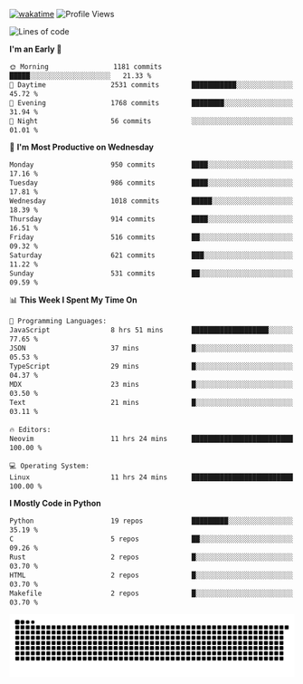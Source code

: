 [![wakatime](https://wakatime.com/badge/user/b920b284-3cde-4cd4-b72e-f7f22d050b16.svg)](https://wakatime.com/@b920b284-3cde-4cd4-b72e-f7f22d050b16)
![Profile Views](http://img.shields.io/badge/Profile%20Views-4586-blue)
<!--START_SECTION:waka-->
![Lines of code](https://img.shields.io/badge/From%20Hello%20World%20I%27ve%20Written-5.2%20million%20lines%20of%20code-blue)

**I'm an Early 🐤** 

```text
🌞 Morning                1181 commits        █████░░░░░░░░░░░░░░░░░░░░   21.33 % 
🌆 Daytime                2531 commits        ███████████░░░░░░░░░░░░░░   45.72 % 
🌃 Evening                1768 commits        ████████░░░░░░░░░░░░░░░░░   31.94 % 
🌙 Night                  56 commits          ░░░░░░░░░░░░░░░░░░░░░░░░░   01.01 % 
```
📅 **I'm Most Productive on Wednesday** 

```text
Monday                   950 commits         ████░░░░░░░░░░░░░░░░░░░░░   17.16 % 
Tuesday                  986 commits         ████░░░░░░░░░░░░░░░░░░░░░   17.81 % 
Wednesday                1018 commits        █████░░░░░░░░░░░░░░░░░░░░   18.39 % 
Thursday                 914 commits         ████░░░░░░░░░░░░░░░░░░░░░   16.51 % 
Friday                   516 commits         ██░░░░░░░░░░░░░░░░░░░░░░░   09.32 % 
Saturday                 621 commits         ███░░░░░░░░░░░░░░░░░░░░░░   11.22 % 
Sunday                   531 commits         ██░░░░░░░░░░░░░░░░░░░░░░░   09.59 % 
```


📊 **This Week I Spent My Time On** 

```text
💬 Programming Languages: 
JavaScript               8 hrs 51 mins       ███████████████████░░░░░░   77.65 % 
JSON                     37 mins             █░░░░░░░░░░░░░░░░░░░░░░░░   05.53 % 
TypeScript               29 mins             █░░░░░░░░░░░░░░░░░░░░░░░░   04.37 % 
MDX                      23 mins             █░░░░░░░░░░░░░░░░░░░░░░░░   03.50 % 
Text                     21 mins             █░░░░░░░░░░░░░░░░░░░░░░░░   03.11 % 

🔥 Editors: 
Neovim                   11 hrs 24 mins      █████████████████████████   100.00 % 

💻 Operating System: 
Linux                    11 hrs 24 mins      █████████████████████████   100.00 % 
```

**I Mostly Code in Python** 

```text
Python                   19 repos            █████████░░░░░░░░░░░░░░░░   35.19 % 
C                        5 repos             ██░░░░░░░░░░░░░░░░░░░░░░░   09.26 % 
Rust                     2 repos             █░░░░░░░░░░░░░░░░░░░░░░░░   03.70 % 
HTML                     2 repos             █░░░░░░░░░░░░░░░░░░░░░░░░   03.70 % 
Makefile                 2 repos             █░░░░░░░░░░░░░░░░░░░░░░░░   03.70 % 
```




<!--END_SECTION:waka-->
![Snake animation](https://raw.githubusercontent.com/timmypidashev/timmypidashev/main/commits.svg)
